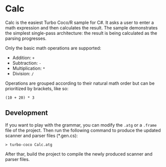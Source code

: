 # Calc

Calc is the easiest Turbo Coco/R sample for C#.
It asks a user to enter a math expression and then calculates the result.
The sample demonstrates the simplest single-pass architecture: the result is being calculated as the parsing progresses.

Only the basic math operations are supported:

- Addition: `+`
- Subtraction: `-`
- Multiplication: `*`
- Division: `/`

Operations are grouped according to their natural math order but can be prioritized by brackets, like so:

```
(10 + 20) * 3
```

## Development

If you want to play with the grammar, you can modify the `.atg` or a `.frame` file of the project.
Then run the following command to produce the updated scanner and parser files (*.gen.cs):

```
> turbo-coco Calc.atg
```

After thar, build the project to compile the newly produced scanner and parser files.

